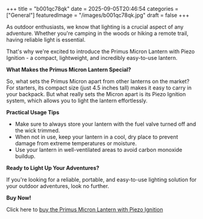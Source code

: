 +++
title = "b001qc78qk"
date = 2025-09-05T20:46:54
categories = ["General"]
featuredImage = "/images/b001qc78qk.jpg"
draft = false
+++

As outdoor enthusiasts, we know that lighting is a crucial aspect of any adventure. Whether you're camping in the woods or hiking a remote trail, having reliable light is essential.

That's why we're excited to introduce the Primus Micron Lantern with Piezo Ignition - a compact, lightweight, and incredibly easy-to-use lantern.

**What Makes the Primus Micron Lantern Special?**

So, what sets the Primus Micron apart from other lanterns on the market? For starters, its compact size (just 4.5 inches tall) makes it easy to carry in your backpack. But what really sets the Micron apart is its Piezo Ignition system, which allows you to light the lantern effortlessly.

**Practical Usage Tips**

* Make sure to always store your lantern with the fuel valve turned off and the wick trimmed.
* When not in use, keep your lantern in a cool, dry place to prevent damage from extreme temperatures or moisture.
* Use your lantern in well-ventilated areas to avoid carbon monoxide buildup.

**Ready to Light Up Your Adventures?**

If you're looking for a reliable, portable, and easy-to-use lighting solution for your outdoor adventures, look no further.

**Buy Now!**

Click here to [buy the Primus Micron Lantern with Piezo Ignition](https://www.amazon.com/dp/B001QC78QK)


